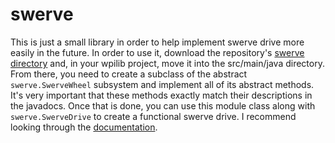 # swerve

This is just a small library in order to help implement swerve drive more easily in the future.
In order to use it, download the repository's
[swerve directory](https://downgit.github.io/#/home?url=https://github.com/frc1711/swerve/tree/main/swerve)
and, in your wpilib project, move it into the src/main/java directory. From there, you need to
create a subclass of the abstract `swerve.SwerveWheel` subsystem and implement all of its abstract
methods. It's very important that these methods exactly match their descriptions in the javadocs.
Once that is done, you can use this module class along with `swerve.SwerveDrive` to create a
functional swerve drive. I recommend looking through the
[documentation](https://raw.githack.com/frc1711/swerve/main/javadocs/swerve/package-summary.html).